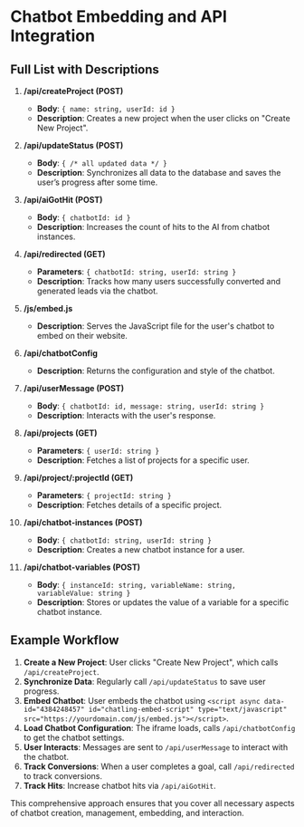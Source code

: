 # Chatbot Embedding and API Integration



## Full List with Descriptions

1. **/api/createProject (POST)**
   - **Body**: `{ name: string, userId: id }`
   - **Description**: Creates a new project when the user clicks on "Create New Project".

2. **/api/updateStatus (POST)**
   - **Body**: `{ /* all updated data */ }`
   - **Description**: Synchronizes all data to the database and saves the user’s progress after some time.

3. **/api/aiGotHit (POST)**
   - **Body**: `{ chatbotId: id }`
   - **Description**: Increases the count of hits to the AI from chatbot instances.

4. **/api/redirected (GET)**
   - **Parameters**: `{ chatbotId: string, userId: string }`
   - **Description**: Tracks how many users successfully converted and generated leads via the chatbot.

5. **/js/embed.js**
   - **Description**: Serves the JavaScript file for the user's chatbot to embed on their website.

6. **/api/chatbotConfig**
   - **Description**: Returns the configuration and style of the chatbot.

7. **/api/userMessage (POST)**
   - **Body**: `{ chatbotId: id, message: string, userId: string }`
   - **Description**: Interacts with the user's response.

8. **/api/projects (GET)**
   - **Parameters**: `{ userId: string }`
   - **Description**: Fetches a list of projects for a specific user.

9. **/api/project/:projectId (GET)**
   - **Parameters**: `{ projectId: string }`
   - **Description**: Fetches details of a specific project.

10. **/api/chatbot-instances (POST)**
    - **Body**: `{ chatbotId: string, userId: string }`
    - **Description**: Creates a new chatbot instance for a user.

11. **/api/chatbot-variables (POST)**
    - **Body**: `{ instanceId: string, variableName: string, variableValue: string }`
    - **Description**: Stores or updates the value of a variable for a specific chatbot instance.

## Example Workflow

1. **Create a New Project**: User clicks "Create New Project", which calls `/api/createProject`.
2. **Synchronize Data**: Regularly call `/api/updateStatus` to save user progress.
3. **Embed Chatbot**: User embeds the chatbot using `<script async data-id="4384248457" id="chatling-embed-script" type="text/javascript" src="https://yourdomain.com/js/embed.js"></script>`.
4. **Load Chatbot Configuration**: The iframe loads, calls `/api/chatbotConfig` to get the chatbot settings.
5. **User Interacts**: Messages are sent to `/api/userMessage` to interact with the chatbot.
6. **Track Conversions**: When a user completes a goal, call `/api/redirected` to track conversions.
7. **Track Hits**: Increase chatbot hits via `/api/aiGotHit`.

This comprehensive approach ensures that you cover all necessary aspects of chatbot creation, management, embedding, and interaction.
